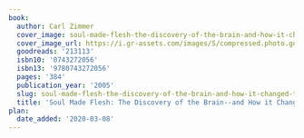 ```yaml
---
book:
  author: Carl Zimmer
  cover_image: soul-made-flesh-the-discovery-of-the-brain-and-how-it-changed-the-world.jpg
  cover_image_url: https://i.gr-assets.com/images/S/compressed.photo.goodreads.com/books/1441657292l/213113._SY475_.jpg
  goodreads: '213113'
  isbn10: '0743272056'
  isbn13: '9780743272056'
  pages: '384'
  publication_year: '2005'
  slug: soul-made-flesh-the-discovery-of-the-brain-and-how-it-changed-the-world
  title: 'Soul Made Flesh: The Discovery of the Brain--and How it Changed the World'
plan:
  date_added: '2020-03-08'
---
```

